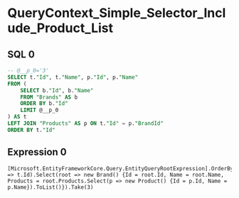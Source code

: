 # QueryContext_Simple_Selector_Include_Product_List

## SQL 0

```sql
-- @__p_0='3'
SELECT t."Id", t."Name", p."Id", p."Name"
FROM (
    SELECT b."Id", b."Name"
    FROM "Brands" AS b
    ORDER BY b."Id"
    LIMIT @__p_0
) AS t
LEFT JOIN "Products" AS p ON t."Id" = p."BrandId"
ORDER BY t."Id"
```

## Expression 0

```text
[Microsoft.EntityFrameworkCore.Query.EntityQueryRootExpression].OrderBy(t => t.Id).Select(root => new Brand() {Id = root.Id, Name = root.Name, Products = root.Products.Select(p => new Product() {Id = p.Id, Name = p.Name}).ToList()}).Take(3)
```

